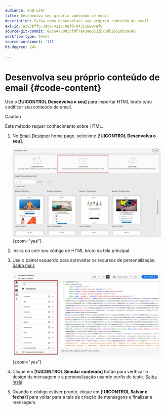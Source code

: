 ```yaml
---
audience: end-user
title: Desenvolva seu próprio conteúdo de email
description: Saiba como desenvolver seu próprio conteúdo de email
exl-id: a387bff6-3dc8-421c-9efd-043c16694ef0
source-git-commit: 88c6473005cfdf7a43e0d232b75db2b51dbcac40
workflow-type: tm+mt
source-wordcount: '111'
ht-degree: 24%

---
```


# Desenvolva seu próprio conteúdo de email {#code-content}

Use o **[!UICONTROL Desenvolva o seu]** para importar HTML bruto e/ou codificar seu conteúdo de email.

>[!CAUTION]
>
>Este método requer conhecimento sobre HTML.

1. No [Email Designer](get-started-email-designer.md) home page, selecione **[!UICONTROL Desenvolva o seu]**.

   ![](assets/code-your-own.png){zoom=&quot;yes&quot;}

1. Insira ou cole seu código de HTML bruto na tela principal.

1. Use o painel esquerdo para aproveitar os recursos de personalização. [Saiba mais](../personalization/gs-personalization.md)

   ![](assets/code-editor-personalization.png){zoom=&quot;yes&quot;}

1. Clique em **[!UICONTROL Simular conteúdo]** botão para verificar o design da mensagem e a personalização usando perfis de teste. [Saiba mais](../preview-test/preview-test.md)

1. Quando o código estiver pronto, clique em **[!UICONTROL Salvar e fechar]** para voltar para a tela de criação de mensagens e finalizar a mensagem.
